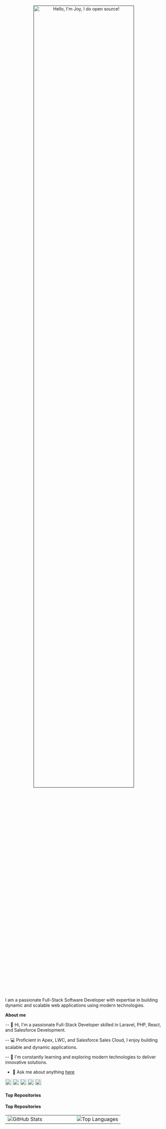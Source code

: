 <p align="center"><a href=""><img width="80%" alt="Hello, I'm Joy, I do open source!" src="" /></a></p>

<br />

I am a passionate Full-Stack Software Developer with expertise in building dynamic and scalable web applications using modern technologies.

<b>**About me**</b>

-- 👋 Hi, I'm a passionate Full-Stack Developer skilled in Laravel, PHP, React, and Salesforce Development.

-- 💻 Proficient in Apex, LWC, and Salesforce Sales Cloud, I enjoy building scalable and dynamic applications.

-- 🌱 I'm constantly learning and exploring modern technologies to deliver innovative solutions.

- 💬 Ask me about anything [here](https://github.com/joysendeveloper/joysendeveloper/issues)

<code><img height="20" alt="javascript" src=""></code>
<code><img height="20" alt="typescript" src=""></code>
<code><img height="20" alt="react" src=""></code>
<code><img height="20" alt="graphql" src=""></code>
<code><img height="20" alt="nodejs" src=""></code>    




#### Top Repositories

#### Top Repositories

<table style="width:100vw;">
  <tr>
    <td style="width:60%;">
      <img src="https://github-readme-stats.vercel.app/api?username=joysendeveloper&theme=dark&hide_border=false&include_all_commits=false&count_private=false" alt="GitHub Stats" />
    </td>
    <td style="width:40%;">
      <img src="https://github-readme-stats.vercel.app/api/top-langs/?username=joysendeveloper&theme=dark&hide_border=false&include_all_commits=false&count_private=false&layout=compact" alt="Top Languages" />
    </td>
  </tr>
</table>


<br />
<br />

